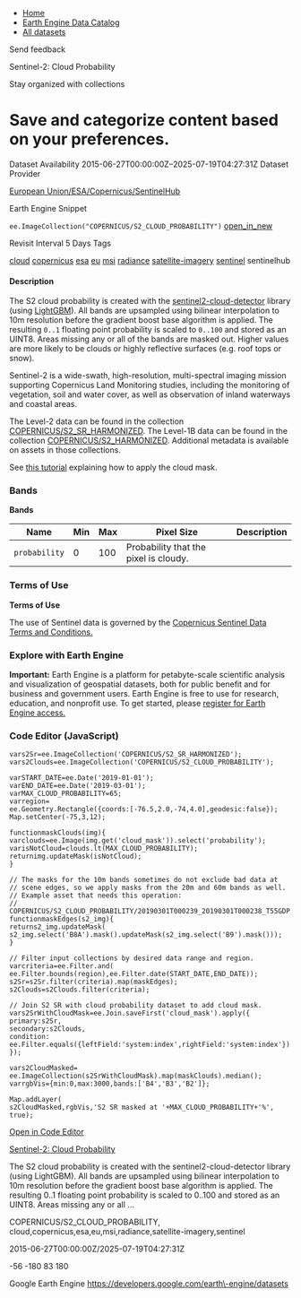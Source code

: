 



* [Home](https://developers.google.com/)
* [Earth Engine Data Catalog](https://developers.google.com/earth-engine/datasets)
* [All datasets](https://developers.google.com/earth-engine/datasets/catalog)





 
 
 Send feedback
 
 

Sentinel\-2: Cloud Probability


 
 Stay organized with collections
 

 
 Save and categorize content based on your preferences.
================================================================================================================================








Dataset Availability
2015\-06\-27T00:00:00Z–2025\-07\-19T04:27:31Z
Dataset Provider


[European Union/ESA/Copernicus/SentinelHub](https://sentinel.esa.int/web/sentinel/user-guides/sentinel-2-msi/processing-levels/level-1)



Earth Engine Snippet


`ee.ImageCollection("COPERNICUS/S2_CLOUD_PROBABILITY")` 
[open\_in\_new](https://code.earthengine.google.com/?scriptPath=Examples:Datasets/COPERNICUS/COPERNICUS_S2_CLOUD_PROBABILITY)





Revisit Interval
5 Days
Tags


[cloud](/earth-engine/datasets/tags/cloud)
[copernicus](/earth-engine/datasets/tags/copernicus)
[esa](/earth-engine/datasets/tags/esa)
[eu](/earth-engine/datasets/tags/eu)
[msi](/earth-engine/datasets/tags/msi)
[radiance](/earth-engine/datasets/tags/radiance)
[satellite\-imagery](/earth-engine/datasets/tags/satellite-imagery)
[sentinel](/earth-engine/datasets/tags/sentinel)
sentinelhub








#### Description



The S2 cloud probability is created with the
[sentinel2\-cloud\-detector](https://github.com/sentinel-hub/sentinel2-cloud-detector)
library (using [LightGBM](https://github.com/microsoft/LightGBM)).
All bands are upsampled using bilinear interpolation to 10m resolution
before the gradient boost base algorithm is applied. The resulting
`0..1` floating point probability is scaled to `0..100` and stored as
an UINT8\. Areas missing any or all of the bands are masked out.
Higher values are more likely to be clouds or highly reflective surfaces
(e.g. roof tops or snow).


Sentinel\-2 is a wide\-swath, high\-resolution, multi\-spectral
imaging mission supporting Copernicus Land Monitoring studies,
including the monitoring of vegetation, soil and water cover,
as well as observation of inland waterways and coastal areas.


The Level\-2 data can be found in the collection
[COPERNICUS/S2\_SR\_HARMONIZED](/earth-engine/datasets/catalog/COPERNICUS_S2_SR_HARMONIZED). The Level\-1B data can be found in the collection
[COPERNICUS/S2\_HARMONIZED](/earth-engine/datasets/catalog/COPERNICUS_S2_HARMONIZED). Additional metadata is available on assets in those
collections.


See
[this tutorial](https://developers.google.com/earth-engine/tutorials/community/sentinel-2-s2cloudless)
explaining how to apply the cloud mask.





### Bands


**Bands**




| Name | Min | Max | Pixel Size | Description |
| --- | --- | --- | --- | --- |
| `probability` | 0 | 100 | Probability that the pixel is cloudy. |




### Terms of Use


**Terms of Use**


The use of Sentinel data is governed by the [Copernicus
Sentinel Data Terms and Conditions.](https://scihub.copernicus.eu/twiki/pub/SciHubWebPortal/TermsConditions/Sentinel_Data_Terms_and_Conditions.pdf)




### Explore with Earth Engine


**Important:** 
 Earth Engine is a platform for petabyte\-scale scientific analysis and visualization of
 geospatial datasets, both for public benefit and for business and government users.
 Earth Engine is free to use for research, education, and nonprofit use. To get started, please
 [register for Earth Engine access.](https://console.cloud.google.com/earth-engine)



### Code Editor (JavaScript)



```
vars2Sr=ee.ImageCollection('COPERNICUS/S2_SR_HARMONIZED');
vars2Clouds=ee.ImageCollection('COPERNICUS/S2_CLOUD_PROBABILITY');

varSTART_DATE=ee.Date('2019-01-01');
varEND_DATE=ee.Date('2019-03-01');
varMAX_CLOUD_PROBABILITY=65;
varregion=
ee.Geometry.Rectangle({coords:[-76.5,2.0,-74,4.0],geodesic:false});
Map.setCenter(-75,3,12);

functionmaskClouds(img){
varclouds=ee.Image(img.get('cloud_mask')).select('probability');
varisNotCloud=clouds.lt(MAX_CLOUD_PROBABILITY);
returnimg.updateMask(isNotCloud);
}

// The masks for the 10m bands sometimes do not exclude bad data at
// scene edges, so we apply masks from the 20m and 60m bands as well.
// Example asset that needs this operation:
// COPERNICUS/S2_CLOUD_PROBABILITY/20190301T000239_20190301T000238_T55GDP
functionmaskEdges(s2_img){
returns2_img.updateMask(
s2_img.select('B8A').mask().updateMask(s2_img.select('B9').mask()));
}

// Filter input collections by desired data range and region.
varcriteria=ee.Filter.and(
ee.Filter.bounds(region),ee.Filter.date(START_DATE,END_DATE));
s2Sr=s2Sr.filter(criteria).map(maskEdges);
s2Clouds=s2Clouds.filter(criteria);

// Join S2 SR with cloud probability dataset to add cloud mask.
vars2SrWithCloudMask=ee.Join.saveFirst('cloud_mask').apply({
primary:s2Sr,
secondary:s2Clouds,
condition:
ee.Filter.equals({leftField:'system:index',rightField:'system:index'})
});

vars2CloudMasked=
ee.ImageCollection(s2SrWithCloudMask).map(maskClouds).median();
varrgbVis={min:0,max:3000,bands:['B4','B3','B2']};

Map.addLayer(
s2CloudMasked,rgbVis,'S2 SR masked at '+MAX_CLOUD_PROBABILITY+'%',
true);
```



[Open in Code Editor](https://code.earthengine.google.com/?scriptPath=Examples:Datasets/COPERNICUS/COPERNICUS_S2_CLOUD_PROBABILITY)


[Sentinel\-2: Cloud Probability](/earth-engine/datasets/catalog/COPERNICUS_S2_CLOUD_PROBABILITY)

The S2 cloud probability is created with the sentinel2\-cloud\-detector library (using LightGBM). All bands are upsampled using bilinear interpolation to 10m resolution before the gradient boost base algorithm is applied. The resulting 0\..1 floating point probability is scaled to 0\..100 and stored as an UINT8\. Areas missing any or all …

 COPERNICUS/S2\_CLOUD\_PROBABILITY,
 cloud,copernicus,esa,eu,msi,radiance,satellite\-imagery,sentinel

2015\-06\-27T00:00:00Z/2025\-07\-19T04:27:31Z



 \-56 \-180 83 180
 



Google Earth Engine
https://developers.google.com/earth\-engine/datasets








